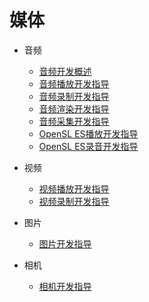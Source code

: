 # 媒体

- 音频
    - [音频开发概述](audio-overview.md)
    - [音频播放开发指导](audio-playback.md)
    - [音频录制开发指导](audio-recorder.md)
    - [音频渲染开发指导](audio-renderer.md)
    - [音频采集开发指导](audio-capturer.md)
    - [OpenSL ES播放开发指导](opensles-playback.md)
    - [OpenSL ES录音开发指导](opensles-capture.md)

- 视频
  - [视频播放开发指导](video-playback.md)
  - [视频录制开发指导](video-recorder.md)

- 图片
  - [图片开发指导](image.md)

- 相机
  - [相机开发指导](camera.md)